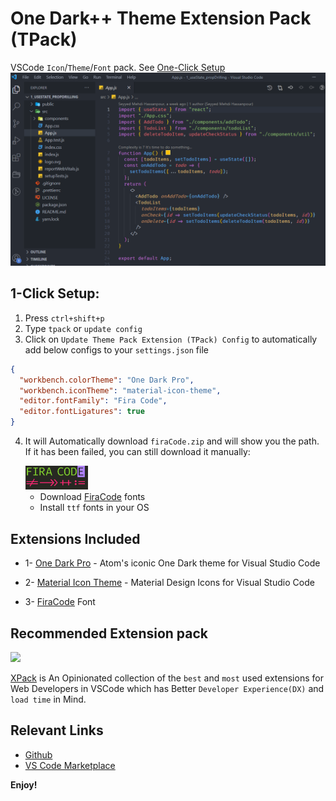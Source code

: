 # One Dark++ Theme Extension Pack (TPack)

VSCode `Icon`/`Theme`/`Font` pack. See [One-Click Setup](#pre-defined-settings-which-you-maybe-want-to-use)
<img src="./vscode-example.jpg" width="800">

## 1-Click Setup:

1. Press `ctrl+shift+p`
2. Type `tpack` or `update config`
3. Click on `Update Theme Pack Extension (TPack) Config` to automatically add below configs to your `settings.json` file

```json
{
  "workbench.colorTheme": "One Dark Pro",
  "workbench.iconTheme": "material-icon-theme",
  "editor.fontFamily": "Fira Code",
  "editor.fontLigatures": true
}
```

4. It will Automatically download `firaCode.zip` and will show you the path. If it has been failed, you can still download it manually:

   <img src="https://raw.githubusercontent.com/SeyyedKhandon/vscode-web-developer-experience/main/firacode.png" width="100"/>

   - Download [FiraCode](https://github.com/tonsky/FiraCode/releases/download/5.2/Fira_Code_v5.2.zip) fonts
   - Install `ttf` fonts in your OS

## Extensions Included

- 1- [One Dark Pro](https://marketplace.visualstudio.com/items?itemName=zhuangtongfa.Material-theme) - Atom's iconic One Dark theme for Visual Studio Code

- 2- [Material Icon Theme](https://marketplace.visualstudio.com/items?itemName=PKief.material-icon-theme) - Material Design Icons for Visual Studio Code

- 3- [FiraCode](https://github.com/tonsky/FiraCode) Font

## Recommended Extension pack

<a href="https://marketplace.visualstudio.com/items?itemName=SeyyedKhandon.xpack">
<img src="https://seyyedkhandon.gallerycdn.vsassets.io/extensions/seyyedkhandon/xpack/0.1.0/1617940435190/Microsoft.VisualStudio.Services.Icons.Default" width="300"/></a>

[XPack](https://marketplace.visualstudio.com/items?itemName=SeyyedKhandon.xpack) is An Opinionated collection of the `best` and `most` used extensions for Web Developers in VSCode which has Better `Developer Experience(DX)` and `load time` in Mind.

## Relevant Links

- [Github](https://github.com/SeyyedKhandon/tpack)
- [VS Code Marketplace](https://marketplace.visualstudio.com/items?itemName=SeyyedKhandon.tpack)

**Enjoy!**
